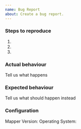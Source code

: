 ```yaml
---
name: Bug Report
about: Create a bug report.
---
```

### Steps to reproduce
1.
2.
3.

### Actual behaviour
Tell us what happens

### Expected behaviour
Tell us what should happen instead

### Configuration
Mapper Version:
Operating System:
